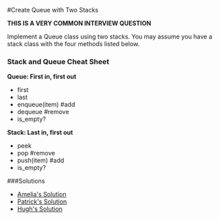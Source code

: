 #Create Queue with Two Stacks

**THIS IS A VERY COMMON INTERVIEW QUESTION**

Implement a Queue class using two stacks. You may assume you have a stack class with the four methods listed below.

### Stack and Queue Cheat Sheet

**Queue: First in, first out**
- first
- last
- enqueue(item) #add
- dequeue #remove
- is_empty?

**Stack: Last in, first out**
- peek
- pop #remove
- push(item) #add
- is_empty?

###Solutions
- [Amelia's Solution](https://github.com/adowns01/Intro-to-Whiteboarding-DBC/blob/master/solutions/queue-two-stacks-amelia.rb)  
- [Patrick's Solution](https://github.com/adowns01/Intro-to-Whiteboarding-DBC/blob/master/solutions/queue-two-stacks-patrick.js)
- [Hugh's Solution](https://github.com/adowns01/Intro-to-Whiteboarding-DBC/blob/master/solutions/stacks_as_queue.rb)
